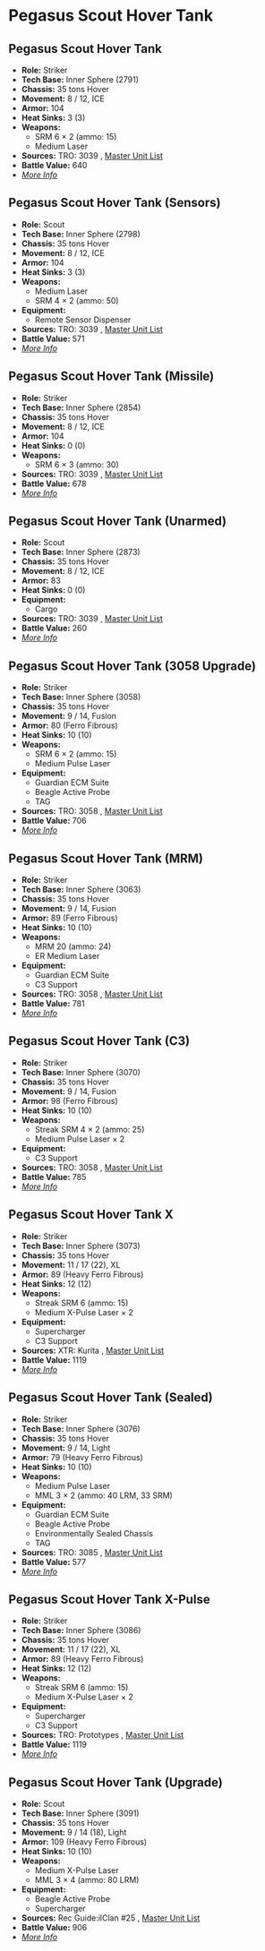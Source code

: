 # Pegasus Scout Hover Tank 

## Pegasus Scout Hover Tank 

- **Role:** Striker 
- **Tech Base:** Inner Sphere (2791) 
- **Chassis:** 35 tons Hover 
- **Movement:** 8 / 12, ICE 
- **Armor:** 104 
- **Heat Sinks:** 3 (3) 
- **Weapons:** 
  - SRM 6 × 2 (ammo: 15) 
  - Medium Laser 
- **Sources:** TRO: 3039 , [Master Unit List](http://masterunitlist.info/Unit/Details/2461) 
- **Battle Value:** 640 
- [*More Info*](pegasus_scout_hover_tank/pegasus_scout_hover_tank.md) 

## Pegasus Scout Hover Tank (Sensors) 

- **Role:** Scout 
- **Tech Base:** Inner Sphere (2798) 
- **Chassis:** 35 tons Hover 
- **Movement:** 8 / 12, ICE 
- **Armor:** 104 
- **Heat Sinks:** 3 (3) 
- **Weapons:** 
  - Medium Laser 
  - SRM 4 × 2 (ammo: 50) 
- **Equipment:** 
  - Remote Sensor Dispenser 
- **Sources:** TRO: 3039 , [Master Unit List](http://masterunitlist.info/Unit/Details/2460) 
- **Battle Value:** 571 
- [*More Info*](pegasus_scout_hover_tank/pegasus_scout_hover_tank_sensors.md) 

## Pegasus Scout Hover Tank (Missile) 

- **Role:** Striker 
- **Tech Base:** Inner Sphere (2854) 
- **Chassis:** 35 tons Hover 
- **Movement:** 8 / 12, ICE 
- **Armor:** 104 
- **Heat Sinks:** 0 (0) 
- **Weapons:** 
  - SRM 6 × 3 (ammo: 30) 
- **Sources:** TRO: 3039 , [Master Unit List](http://masterunitlist.info/Unit/Details/2457) 
- **Battle Value:** 678 
- [*More Info*](pegasus_scout_hover_tank/pegasus_scout_hover_tank_missile.md) 

## Pegasus Scout Hover Tank (Unarmed) 

- **Role:** Scout 
- **Tech Base:** Inner Sphere (2873) 
- **Chassis:** 35 tons Hover 
- **Movement:** 8 / 12, ICE 
- **Armor:** 83 
- **Heat Sinks:** 0 (0) 
- **Equipment:** 
  - Cargo 
- **Sources:** TRO: 3039 , [Master Unit List](http://masterunitlist.info/Unit/Details/2462) 
- **Battle Value:** 260 
- [*More Info*](pegasus_scout_hover_tank/pegasus_scout_hover_tank_unarmed.md) 

## Pegasus Scout Hover Tank (3058 Upgrade) 

- **Role:** Striker 
- **Tech Base:** Inner Sphere (3058) 
- **Chassis:** 35 tons Hover 
- **Movement:** 9 / 14, Fusion 
- **Armor:** 80 (Ferro Fibrous) 
- **Heat Sinks:** 10 (10) 
- **Weapons:** 
  - SRM 6 × 2 (ammo: 15) 
  - Medium Pulse Laser 
- **Equipment:** 
  - Guardian ECM Suite 
  - Beagle Active Probe 
  - TAG 
- **Sources:** TRO: 3058 , [Master Unit List](http://masterunitlist.info/Unit/Details/2455) 
- **Battle Value:** 706 
- [*More Info*](pegasus_scout_hover_tank/pegasus_scout_hover_tank_3058_upgrade.md) 

## Pegasus Scout Hover Tank (MRM) 

- **Role:** Striker 
- **Tech Base:** Inner Sphere (3063) 
- **Chassis:** 35 tons Hover 
- **Movement:** 9 / 14, Fusion 
- **Armor:** 89 (Ferro Fibrous) 
- **Heat Sinks:** 10 (10) 
- **Weapons:** 
  - MRM 20 (ammo: 24) 
  - ER Medium Laser 
- **Equipment:** 
  - Guardian ECM Suite 
  - C3 Support 
- **Sources:** TRO: 3058 , [Master Unit List](http://masterunitlist.info/Unit/Details/2458) 
- **Battle Value:** 781 
- [*More Info*](pegasus_scout_hover_tank/pegasus_scout_hover_tank_mrm.md) 

## Pegasus Scout Hover Tank (C3) 

- **Role:** Striker 
- **Tech Base:** Inner Sphere (3070) 
- **Chassis:** 35 tons Hover 
- **Movement:** 9 / 14, Fusion 
- **Armor:** 98 (Ferro Fibrous) 
- **Heat Sinks:** 10 (10) 
- **Weapons:** 
  - Streak SRM 4 × 2 (ammo: 25) 
  - Medium Pulse Laser × 2 
- **Equipment:** 
  - C3 Support 
- **Sources:** TRO: 3058 , [Master Unit List](http://masterunitlist.info/Unit/Details/2456) 
- **Battle Value:** 785 
- [*More Info*](pegasus_scout_hover_tank/pegasus_scout_hover_tank_c3.md) 

## Pegasus Scout Hover Tank X 

- **Role:** Striker 
- **Tech Base:** Inner Sphere (3073) 
- **Chassis:** 35 tons Hover 
- **Movement:** 11 / 17 (22), XL 
- **Armor:** 89 (Heavy Ferro Fibrous) 
- **Heat Sinks:** 12 (12) 
- **Weapons:** 
  - Streak SRM 6 (ammo: 15) 
  - Medium X-Pulse Laser × 2 
- **Equipment:** 
  - Supercharger 
  - C3 Support 
- **Sources:** XTR: Kurita , [Master Unit List](http://masterunitlist.info/Unit/Details/2463) 
- **Battle Value:** 1119 
- [*More Info*](pegasus_scout_hover_tank/pegasus_scout_hover_tank_x.md) 

## Pegasus Scout Hover Tank (Sealed) 

- **Role:** Striker 
- **Tech Base:** Inner Sphere (3076) 
- **Chassis:** 35 tons Hover 
- **Movement:** 9 / 14, Light 
- **Armor:** 79 (Heavy Ferro Fibrous) 
- **Heat Sinks:** 10 (10) 
- **Weapons:** 
  - Medium Pulse Laser 
  - MML 3 × 2 (ammo: 40 LRM, 33 SRM) 
- **Equipment:** 
  - Guardian ECM Suite 
  - Beagle Active Probe 
  - Environmentally Sealed Chassis 
  - TAG 
- **Sources:** TRO: 3085 , [Master Unit List](http://masterunitlist.info/Unit/Details/2459) 
- **Battle Value:** 577 
- [*More Info*](pegasus_scout_hover_tank/pegasus_scout_hover_tank_sealed.md) 

## Pegasus Scout Hover Tank X-Pulse 

- **Role:** Striker 
- **Tech Base:** Inner Sphere (3086) 
- **Chassis:** 35 tons Hover 
- **Movement:** 11 / 17 (22), XL 
- **Armor:** 89 (Heavy Ferro Fibrous) 
- **Heat Sinks:** 12 (12) 
- **Weapons:** 
  - Streak SRM 6 (ammo: 15) 
  - Medium X-Pulse Laser × 2 
- **Equipment:** 
  - Supercharger 
  - C3 Support 
- **Sources:** TRO: Prototypes , [Master Unit List](http://masterunitlist.info/Unit/Details/4798) 
- **Battle Value:** 1119 
- [*More Info*](pegasus_scout_hover_tank/pegasus_scout_hover_tank_x-pulse.md) 

## Pegasus Scout Hover Tank (Upgrade) 

- **Role:** Scout 
- **Tech Base:** Inner Sphere (3091) 
- **Chassis:** 35 tons Hover 
- **Movement:** 9 / 14 (18), Light 
- **Armor:** 109 (Heavy Ferro Fibrous) 
- **Heat Sinks:** 10 (10) 
- **Weapons:** 
  - Medium X-Pulse Laser 
  - MML 3 × 4 (ammo: 80 LRM) 
- **Equipment:** 
  - Beagle Active Probe 
  - Supercharger 
- **Sources:** Rec Guide:ilClan #25 , [Master Unit List](http://masterunitlist.info/Unit/Details/9254) 
- **Battle Value:** 906 
- [*More Info*](pegasus_scout_hover_tank/pegasus_scout_hover_tank_upgrade.md) 

